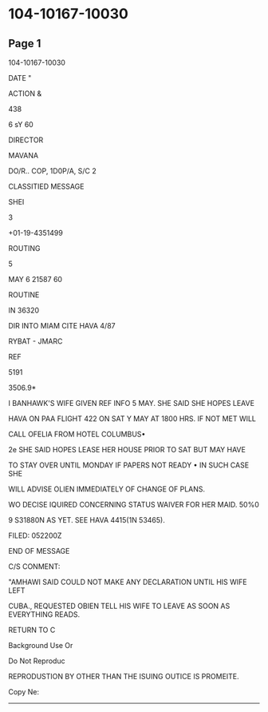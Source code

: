 # 104-10167-10030

## Page 1

104-10167-10030

DATE "

ACTION &

438

6 sY 60

DIRECTOR

MAVANA

DO/R.. COP, 1D0P/A, S/C 2

CLASSITIED MESSAGE

SHEI

3

+01-19-4351499

ROUTING

5

MAY 6 21587 60

ROUTINE

IN 36320

DIR INTO MIAM CITE HAVA 4/87

RYBAT - JMARC

REF

5191

3506.9*

I BANHAWK'S WIFE GIVEN REF INFO 5 MAY. SHE SAID SHE HOPES LEAVE

HAVA ON PAA FLIGHT 422 ON SAT Y MAY AT 1800 HRS. IF NOT MET WILL

CALL OFELIA FROM HOTEL COLUMBUS•

2e SHE SAID HOPES LEASE HER HOUSE PRIOR TO SAT BUT MAY HAVE

TO STAY OVER UNTIL MONDAY IF PAPERS NOT READY • IN SUCH CASE SHE

WILL ADVISE OLIEN IMMEDIATELY OF CHANGE OF PLANS.

WO DECISE IQUIRED CONCERNING STATUS WAIVER FOR HER MAID. 50%0

9 S31880N AS YET. SEE HAVA 4415(1N 53465).

FILED: 052200Z

END OF MESSAGE

C/S CONMENT:

"AMHAWI SAID COULD NOT MAKE ANY DECLARATION UNTIL HIS WIFE LEFT

CUBA., REQUESTED OBIEN TELL HIS WIFE TO LEAVE AS SOON AS EVERYTHING READS.

RETURN TO C

Background Use Or

Do Not Reproduc

REPRODUSTION BY OTHER THAN THE ISUING OUTICE IS PROMEITE.

Copy Ne:

---

